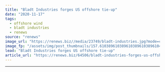 ```yaml
---
title: "Bladt Industries forges US offshore tie-up"
date: "2020-11-17"
tags: 
  - offshore wind
  - bladt industries
  - renews
source: "renews"
image_url: "https://renews.biz//media/23749/bladt-industries.jpg?mode=crop&width=770&heightratio=0.6103896103896103896103896104&slimmage=true"
image_fp: "/assets/img/post_thumbnails/157.6103896103896103896103896104&slimmage=true"
lead: "Bladt Industries forges US offshore tie-up"
article_url: "https://renews.biz/64506/bladt-industries-forges-us-offshore-tie-up/"
---
```


---
